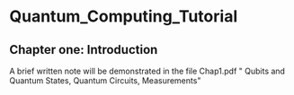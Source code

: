 # Quantum_Computing_Tutorial
## Chapter one: Introduction 
A brief written note will be demonstrated in the file Chap1.pdf " Qubits and Quantum States, Quantum Circuits, Measurements"

